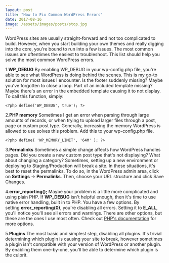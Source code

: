 ```yaml
---
layout: post
title: "How to Fix Common WordPress Errors"
date: 2017-08-16
image: /assets/images/posts/stop.jpg
---
```

WordPress sites are usually straight-forward and not too complicated to build. However, when you start building your own themes and really digging into the core, you're bound to run into a few issues. The most common issues are oftentimes the easiest to troubleshoot. This list should help you solve the most common WordPress errors.

1.**WP_DEBUG**
By enabling WP_DEBUG in your wp-config.php file, you're able to see what WordPress is doing behind the scenes. This is my go-to solution for most issues I encounter. Is the footer suddenly missing? Maybe you've forgotten to close a loop. Part of an included template missing? Maybe there's an error in the embedded template causing it to not display. To call this function, simply:

```<?php define('WP_DEBUG', true'); ?>```

2.**PHP memory**
Sometimes I get an error when parsing through large amounts of records, or when trying to upload larger files through a post, page or custom post type. Generally, increasing the memory WordPress is allowed to use solves this problem. Add this to your wp-config.php file.

```<?php define( 'WP_MEMORY_LIMIT', '64M' ); ?>```

3.**Permalinks**
Sometimes a simple change affects how WordPress handles pages. Did you create a new custom post type that's not displaying? What about changing a category? Sometimes, setting up a new environment or deploying to Staging/Production will break a site. In these situations, it's best to reset the permalinks. To do so, in the WordPress admin area, click on **Settings** -> **Permalinks**. Then, choose your URL structure and click Save Changes.

4.**error_reporting();**
Maybe your problem is a little more complicated and using plain PHP. If **WP_DEBUG** isn't helpful enough, then it's time to use native error handling, built in to PHP. You have a few options. By setting **error_reporting(0)**, you're disabling all errors. Setting it to **E_ALL**, you'll notice you'll see all errors and warnings. There are other options, but these are the ones I use most often. Check out [PHP's documentation](http://php.net/manual/en/function.error-reporting.php) for more options.

5.**Plugins**
The most basic and simplest step, disabling all plugins. It's trivial determining which plugin is causing your site to break, however sometimes a plugin isn't compatible with your version of WordPress or another plugin. By enabling them one-by-one, you'll be able to determine which plugin is the culprit.
